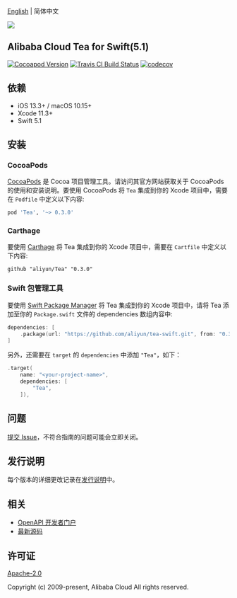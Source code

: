 [English](./README.md) | 简体中文

![](https://aliyunsdk-pages.alicdn.com/icons/AlibabaCloud.svg)

## Alibaba Cloud Tea for Swift(5.1)

[![Cocoapod Version](https://img.shields.io/cocoapods/v/Tea)](https://cocoapods.org/pods/Tea)
[![Travis CI Build Status](https://img.shields.io/travis/aliyun/tea-swift?logo=travis)](https://travis-ci.org/aliyun/tea-swift)
[![codecov](https://codecov.io/gh/aliyun/tea-swift/branch/master/graph/badge.svg)](https://codecov.io/gh/aliyun/tea-swift)

## 依赖

- iOS 13.3+ / macOS 10.15+
- Xcode 11.3+
- Swift 5.1

## 安装

### CocoaPods

[CocoaPods](https://cocoapods.org) 是 Cocoa 项目管理工具。请访问其官方网站获取关于 CocoaPods 的使用和安装说明。要使用 CocoaPods 将 `Tea` 集成到你的 Xcode 项目中，需要在 `Podfile` 中定义以下内容:

```ruby
pod 'Tea', '~> 0.3.0'
```

### Carthage

要使用 [Carthage](https://github.com/Carthage/Carthage) 将 Tea 集成到你的 Xcode 项目中，需要在 `Cartfile` 中定义以下内容:

```ogdl
github "aliyun/Tea" "0.3.0"
```

### Swift 包管理工具

要使用 [Swift Package Manager](https://swift.org/package-manager/) 将 Tea 集成到你的 Xcode 项目中，请将 Tea 添加至你的 `Package.swift` 文件的 dependencies 数组内容中:

```swift
dependencies: [
    .package(url: "https://github.com/aliyun/tea-swift.git", from: "0.3.0")
]
```

另外，还需要在 `target` 的 `dependencies` 中添加 `"Tea"`，如下：

```swift
.target(
    name: "<your-project-name>",
    dependencies: [
        "Tea",
    ]),
```

## 问题

[提交 Issue](https://github.com/aliyun/tea-swift/issues/new)，不符合指南的问题可能会立即关闭。

## 发行说明

每个版本的详细更改记录在[发行说明](./ChangeLog.md)中。

## 相关

- [OpenAPI 开发者门户](https://next.api.aliyun.com/)
- [最新源码](https://github.com/aliyun/tea-swift)

## 许可证

[Apache-2.0](http://www.apache.org/licenses/LICENSE-2.0)

Copyright (c) 2009-present, Alibaba Cloud All rights reserved.
